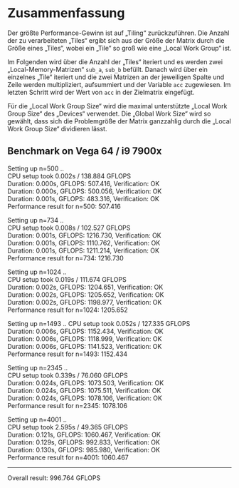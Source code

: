 # Zusammenfassung

Der größte Performance-Gewinn ist auf „Tiling“ zurückzuführen. Die Anzahl der zu verarbeiteten „Tiles“ ergibt sich aus der Größe der Matrix durch die Größe eines „Tiles“, wobei ein „Tile“ so groß wie eine „Local Work Group“ ist.

Im Folgenden wird über die Anzahl der „Tiles“ iteriert und es werden zwei „Local-Memory-Matrizen“ `sub_a`, `sub_b` befüllt. Danach wird über ein einzelnes „Tile“ iteriert und die zwei Matrizen an der jeweiligen Spalte und Zeile werden multipliziert, aufsummiert und der Variable `acc` zugewiesen. Im letzten Schritt wird der Wert von `acc` in der Zielmatrix eingefügt.

Für die „Local Work Group Size“ wird die maximal unterstützte „Local Work Group Size“ des „Devices“ verwendet. Die „Global Work Size“ wird so gewählt, dass sich die Problemgröße der Matrix ganzzahlig durch die „Local Work Group Size“ dividieren lässt.

## Benchmark on Vega 64 / i9 7900x

Setting up n=500 ..<br/>
  CPU setup took 0.002s / 138.884 GFLOPS<br/>
  Duration: 0.000s, GFLOPS: 507.416, Verification: OK<br/>
  Duration: 0.000s, GFLOPS: 500.056, Verification: OK<br/>
  Duration: 0.001s, GFLOPS: 483.316, Verification: OK<br/>
  Performance result for n=500: 507.416<br/>

Setting up n=734 ..<br/>
  CPU setup took 0.008s / 102.527 GFLOPS<br/>
  Duration: 0.001s, GFLOPS: 1216.730, Verification: OK<br/>
  Duration: 0.001s, GFLOPS: 1110.762, Verification: OK<br/>
  Duration: 0.001s, GFLOPS: 1211.214, Verification: OK<br/>
  Performance result for n=734: 1216.730<br/>

Setting up n=1024 ..<br/>
  CPU setup took 0.019s / 111.674 GFLOPS<br/>
  Duration: 0.002s, GFLOPS: 1204.651, Verification: OK<br/>
  Duration: 0.002s, GFLOPS: 1205.652, Verification: OK<br/>
  Duration: 0.002s, GFLOPS: 1198.977, Verification: OK<br/>
  Performance result for n=1024: 1205.652<br/>

Setting up n=1493 ..
  CPU setup took 0.052s / 127.335 GFLOPS<br/>
  Duration: 0.006s, GFLOPS: 1152.434, Verification: OK<br/>
  Duration: 0.006s, GFLOPS: 1118.999, Verification: OK<br/>
  Duration: 0.006s, GFLOPS: 1141.523, Verification: OK<br/>
  Performance result for n=1493: 1152.434<br/>

Setting up n=2345 ..<br/>
  CPU setup took 0.339s / 76.060 GFLOPS<br/>
  Duration: 0.024s, GFLOPS: 1073.503, Verification: OK<br/>
  Duration: 0.024s, GFLOPS: 1075.511, Verification: OK<br/>
  Duration: 0.024s, GFLOPS: 1078.106, Verification: OK<br/>
  Performance result for n=2345: 1078.106<br/>

Setting up n=4001 ..<br/>
  CPU setup took 2.595s / 49.365 GFLOPS<br/>
  Duration: 0.121s, GFLOPS: 1060.467, Verification: OK<br/>
  Duration: 0.129s, GFLOPS: 992.833, Verification: OK<br/>
  Duration: 0.130s, GFLOPS: 985.980, Verification: OK<br/>
  Performance result for n=4001: 1060.467<br/>

-------------------------------------------------
Overall result: 996.764 GFLOPS
